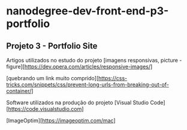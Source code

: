 # nanodegree-dev-front-end-p3-portfolio
## Projeto 3 - Portfolio Site


Artigos utilizados no estudo do projeto
[imagens responsivas, picture - figure][https://dev.opera.com/articles/responsive-images/]

[quebrando um link muito comprido][https://css-tricks.com/snippets/css/prevent-long-urls-from-breaking-out-of-container/]

Software utilizados na produção do projeto
[Visual Studio Code][https://code.visualstudio.com]

[ImageOptim][https://imageoptim.com/mac]